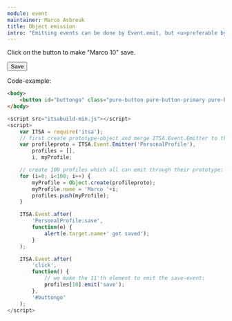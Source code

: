 ```yaml
---
module: event
maintainer: Marco Asbreuk
title: Object emission
intro: "Emitting events can be done by Event.emit, but <u>preferable by .emit on an Class-instance or object</u>. This example demonstrates the latter. You can add this functionality on the object (preferable the prototype), by merging Event.Emitter('emitterName').<br><br>Emitting this way is very high-performant and this is the preferred way to add emit-functionality to a large number of objects."
---
```

Click on the button to make "Marco 10" save.

<button id="buttongo" class="pure-button pure-button-primary pure-button-bordered">Save</button>

Code-example:

```html
<body>
    <button id="buttongo" class="pure-button pure-button-primary pure-button-bordered">Save</button>
</body>
```

```js
<script src="itsabuild-min.js"></script>
<script>
    var ITSA = require('itsa');
    // first create prototype-object and merge ITSA.Event.Emitter to the prototype:
    var profileproto = ITSA.Event.Emitter('PersonalProfile'),
        profiles = [],
        i, myProfile;

    // create 100 profiles which all can emit through their prototype:
    for (i=0; i<100; i++) {
        myProfile = Object.create(profileproto);
        myProfile.name = 'Marco '+i;
        profiles.push(myProfile);
    }

    ITSA.Event.after(
        'PersonalProfile:save',
        function(e) {
            alert(e.target.name+' got saved');
        }
    );

    ITSA.Event.after(
        'click',
        function() {
            // we make the 11'th element to emit the save-event:
            profiles[10].emit('save');
        },
        '#buttongo'
    );
</script>
```

<script src="../../dist/itsabuild-min.js"></script>
<script>
    var ITSA = require('itsa');
    // first create prototype-object and merge ITSA.Event.Emitter to the prototype:
    var profileproto = ITSA.Event.Emitter('PersonalProfile'),
        profiles = [],
        i, myProfile;

    // create 100 profiles which all can emit through their prototype:
    for (i=0; i<100; i++) {
        myProfile = Object.create(profileproto);
        myProfile.name = 'Marco '+i;
        profiles.push(myProfile);
    }

    ITSA.Event.after(
        'PersonalProfile:save',
        function(e) {
            alert(e.target.name+' got saved');
        }
    );

    ITSA.Event.after(
        'click',
        function() {
            // we make the 11'th element to emit the save-event:
            profiles[10].emit('save');
        },
        '#buttongo'
    );
</script>